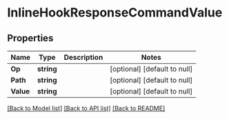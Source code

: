 # InlineHookResponseCommandValue

## Properties
Name | Type | Description | Notes
------------ | ------------- | ------------- | -------------
**Op** | **string** |  | [optional] [default to null]
**Path** | **string** |  | [optional] [default to null]
**Value** | **string** |  | [optional] [default to null]

[[Back to Model list]](../README.md#documentation-for-models) [[Back to API list]](../README.md#documentation-for-api-endpoints) [[Back to README]](../README.md)

